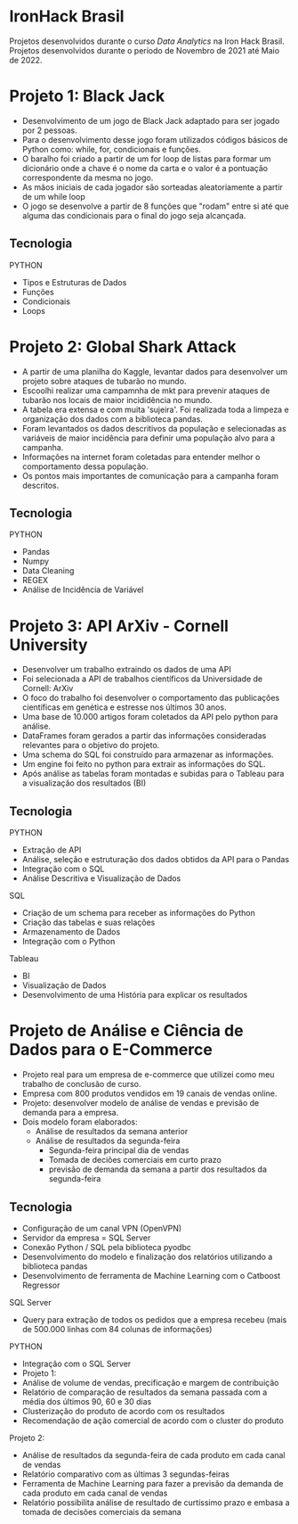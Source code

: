 # IronHack Brasil
Projetos desenvolvidos durante o curso _Data Analytics_ na Iron Hack Brasil.
Projetos desenvolvidos durante o período de Novembro de 2021 até Maio de 2022.

# Projeto 1: Black Jack
  - Desenvolvimento de um jogo de Black Jack adaptado para ser jogado por 2 pessoas.
  - Para o desenvolvimento desse jogo foram utilizados códigos básicos de Python como: while, for, condicionais e funções.
  - O baralho foi criado a partir de um for loop de listas para formar um dicionário onde a chave é o nome da carta e o valor é a pontuação correspondente da mesma no jogo.
  - As mãos iniciais de cada jogador são sorteadas aleatoriamente a partir de um while loop
  - O jogo se desenvolve a partir de 8 funções que "rodam" entre si até que alguma das condicionais para o final do jogo seja alcançada.

## Tecnologia
PYTHON
  - Tipos e Estruturas de Dados
  - Funções
  - Condicionais
  - Loops

# Projeto 2: Global Shark Attack

  - A partir de uma planilha do Kaggle, levantar dados para desenvolver um projeto sobre ataques de tubarão no mundo.
  - Escoolhi realizar uma campamnha de mkt para prevenir ataques de tubarão nos locais de maior incididência no mundo.
  - A tabela era extensa e com muita 'sujeira'. Foi realizada toda a limpeza e organização dos dados com a biblioteca pandas.
  - Foram levantados os dados descritivos da população e selecionadas as variáveis de maior incidência para definir uma população alvo para a campanha.
  - Informações na internet foram coletadas para entender melhor o comportamento dessa população.
  - Os pontos mais importantes de comunicação para a campanha foram descritos.

## Tecnologia
PYTHON
  - Pandas
  - Numpy
  - Data Cleaning
  - REGEX
  - Análise de Incidência de Variável

# Projeto 3: API ArXiv - Cornell University

  - Desenvolver um trabalho extraindo os dados de uma API
  - Foi selecionada a API de trabalhos científicos da Universidade de Cornell: ArXiv
  - O foco do trabalho foi desenvolver o comportamento das publicações científicas em genética e estresse nos últimos 30 anos.
  - Uma base de 10.000 artigos foram coletados da API pelo python para análise.
  - DataFrames foram gerados a partir das informações consideradas relevantes para o objetivo do projeto.
  - Uma schema do SQL foi construído para armazenar as informações.
  - Um engine foi feito no python para extrair as informações do SQL.
  - Após análise as tabelas foram montadas e subidas para o Tableau para a visualização dos resultados (BI)

## Tecnologia
PYTHON
  - Extração de API
  - Análise, seleção e estruturação dos dados obtidos da API para o Pandas
  - Integração com o SQL
  - Análise Descritiva e Visualização de Dados

SQL
  - Criação de um schema para receber as informações do Python
  - Criação das tabelas e suas relações
  - Armazenamento de Dados
  - Integração com o Python

Tableau
  - BI
  - Visualização de Dados
  - Desenvolvimento de uma História para explicar os resultados

# Projeto de Análise e Ciência de Dados para o E-Commerce
  - Projeto real para um empresa de e-commerce que utilizei como meu trabalho de conclusão de curso.
  - Empresa com 800 produtos vendidos em 19 canais de vendas online. 
  - Projeto: desenvolver modelo de análise de vendas e previsão de demanda para a empresa.
  - Dois modelo foram elaborados:
    - Análise de resultados da semana anterior
    - Análise de resultados da segunda-feira
      - Segunda-feira principal dia de vendas
      - Tomada de deciões comerciais em curto prazo
      - previsão de demanda da semana a partir dos resultados da segunda-feira
  
 ## Tecnologia
 - Configuração de um canal VPN (OpenVPN)
 - Servidor da empresa = SQL Server
 - Conexão Python / SQL pela biblioteca pyodbc
 - Desenvolvimento do modelo e finalização dos relatórios utilizando a biblioteca pandas
 - Desenvolvimento de ferramenta de Machine Learning com o Catboost Regressor
 
 SQL Server
 - Query para extração de todos os pedidos que a empresa recebeu (mais de 500.000 linhas com 84 colunas de informações)
 
 PYTHON
 - Integração com o SQL Server
 - Projeto 1:
 - Análise de volume de vendas, precificação e margem de contribuição
 - Relatório de comparação de resultados da semana passada com a média dos últimos 90, 60 e 30 dias
 - Clusterização do produto de acordo com os resultados
 - Recomendação de ação comercial de acordo com o cluster do produto
 
 Projeto 2:
 - Análise de resultados da segunda-feira de cada produto em cada canal de vendas
 - Relatório comparativo com as últimas 3 segundas-feiras
 - Ferramenta de Machine Learning para fazer a previsão da demanda de cada produto em cada canal de vendas
 - Relatório possibilita análise de resultado de curtíssimo prazo e embasa a tomada de decisões comerciais da semana
